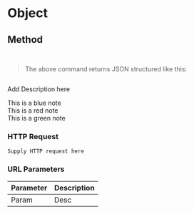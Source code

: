 # Object

## Method

```ruby

```

```shell

```

>The above command returns JSON structured like this:

```json

```

Add Description here

<aside class="notice">This is a blue note</aside>
<aside class="warning">This is a red note</aside>
<aside class="success">This is a green note</aside>

### HTTP Request

`Supply HTTP request here`

### URL Parameters

Parameter | Description
--------- | -----------
Param | Desc

